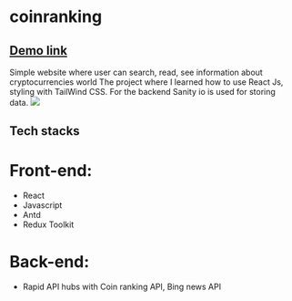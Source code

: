 # coinranking
## [Demo link](https://shareimg1995.netlify.app/)
Simple website where user can search, read, see information about cryptocurrencies world
The project where I learned how to use React Js, styling with TailWind CSS. For the backend Sanity io is used for storing data.
<img src='https://camo.githubusercontent.com/06005647905522c1c8a706b5b54b42199822f022a8857491f64bbd2c90eefde8/68747470733a2f2f692e6962622e636f2f386768354a63382f696d6167652e706e67'>
## Tech stacks

# Front-end:
+ React 
+ Javascript  
+ Antd
+ Redux Toolkit

# Back-end:
+ Rapid API hubs with Coin ranking API, Bing news API

